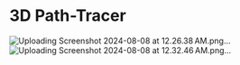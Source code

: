 # 3D Path-Tracer
![Uploading Screenshot 2024-08-08 at 12.26.38 AM.png…]()
![Uploading Screenshot 2024-08-08 at 12.32.46 AM.png…]()

